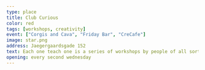 ```yaml
---
type: place
title: Club Curious
color: red
tags: [workshops, creativity]
event: ["Corgis and Cava", "Friday Bar", "CreCafe"]
image: star.png
address: Jaegergaardsgade 152
text: Each one teach one is a series of workshops by people of all sorts of skills. Hold in Frontloberne. Check website for the upcoming events.
opening: every second wednesday
---
```

